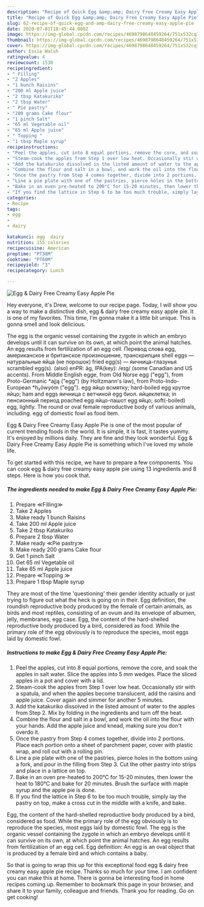 ```yaml
---
description: "Recipe of Quick Egg &amp;amp; Dairy Free Creamy Easy Apple Pie"
title: "Recipe of Quick Egg &amp;amp; Dairy Free Creamy Easy Apple Pie"
slug: 62-recipe-of-quick-egg-and-amp-dairy-free-creamy-easy-apple-pie
date: 2020-07-01T18:45:44.008Z
image: https://img-global.cpcdn.com/recipes/4698798648459264/751x532cq70/egg-dairy-free-creamy-easy-apple-pie-recipe-main-photo.jpg
thumbnail: https://img-global.cpcdn.com/recipes/4698798648459264/751x532cq70/egg-dairy-free-creamy-easy-apple-pie-recipe-main-photo.jpg
cover: https://img-global.cpcdn.com/recipes/4698798648459264/751x532cq70/egg-dairy-free-creamy-easy-apple-pie-recipe-main-photo.jpg
author: Essie Walsh
ratingvalue: 4
reviewcount: 1530
recipeingredient:
- " Filling"
- "2 Apples"
- "1 bunch Raisins"
- "200 ml Apple juice"
- "2 tbsp Katakuriko"
- "2 tbsp Water"
- " Pie pastry"
- "200 grams Cake flour"
- "1 pinch Salt"
- "65 ml Vegetable oil"
- "65 ml Apple juice"
- " Topping "
- "1 tbsp Maple syrup"
recipeinstructions:
- "Peel the apples, cut into 8 equal portions, remove the core, and soak the apples in salt water. Slice the apples into 5 mm wedges. Place the sliced apples in a pot and cover with a lid."
- "Steam-cook the apples from Step 1 over low heat. Occasionally stir with a spatula, and when the apples become translucent, add the raisins and apple juice. Cover again and simmer for another 5 minutes."
- "Add the katakuriko dissolved in the listed amount of water to the apples from Step 2. Mix by folding in the ingredients and turn off the heat."
- "Combine the flour and salt in a bowl, and work the oil into the flour with your hands. Add the apple juice and knead, making sure you don&#39;t overdo it."
- "Once the pastry from Step 4 comes together, divide into 2 portions. Place each portion onto a sheet of parchment paper, cover with plastic wrap, and roll out with a rolling pin."
- "Line a pie plate with one of the pastries, pierce holes in the bottom using a fork, and pour in the filling from Step 3. Cut the other pastry into strips and place in a lattice on top."
- "Bake in an oven pre-heated to 200°C for 15-20 minutes, then lower the heat to 180°C and bake for 20 minutes. Brush the surface with maple syrup and the apple pie is done."
- "If you find the lattice in Step 6 to be too much trouble, simply lay the pastry on top, make a cross cut in the middle with a knife, and bake."
categories:
- Recipe
tags:
- egg
- 
- dairy

katakunci: egg  dairy 
nutrition: 155 calories
recipecuisine: American
preptime: "PT38M"
cooktime: "PT60M"
recipeyield: "3"
recipecategory: Lunch

---
```



![Egg &amp; Dairy Free Creamy Easy Apple Pie](https://img-global.cpcdn.com/recipes/4698798648459264/751x532cq70/egg-dairy-free-creamy-easy-apple-pie-recipe-main-photo.jpg)

Hey everyone, it's Drew, welcome to our recipe page. Today, I will show you a way to make a distinctive dish, egg &amp; dairy free creamy easy apple pie. It is one of my favorites. This time, I'm gonna make it a little bit unique. This is gonna smell and look delicious.

The egg is the organic vessel containing the zygote in which an embryo develops until it can survive on its own, at which point the animal hatches. An egg results from fertilization of an egg cell. Перевод слова egg, американское и британское произношение, транскрипция shell eggs — натуральные яйца (не порошок) fried egg(s) — яичница-глазунья scrambled egg(s). (also) enPR: āg, IPA(key): /eɪɡ/ (some Canadian and US accents). From Middle English egge, from Old Norse egg (&#34;egg&#34;), from Proto-Germanic *ajją (&#34;egg&#34;) (by Holtzmann&#39;s law), from Proto-Indo-European *h₂ōwyóm (&#34;egg&#34;). egg яйцо всмятку; hard-boiled egg крутое яйцо; ham and eggs яичница с ветчиной egg биол. яйцеклетка; in пенсионный период poached egg яйцо-пашот egg яйцо; soft(-boiled) egg, lightly. The round or oval female reproductive body of various animals, including. egg of domestic fowl as food item.

Egg &amp; Dairy Free Creamy Easy Apple Pie is one of the most popular of current trending foods in the world. It is simple, it is fast, it tastes yummy. It's enjoyed by millions daily. They are fine and they look wonderful. Egg &amp; Dairy Free Creamy Easy Apple Pie is something which I've loved my whole life.


To get started with this recipe, we have to prepare a few components. You can cook egg &amp; dairy free creamy easy apple pie using 13 ingredients and 8 steps. Here is how you cook that.

<!--inarticleads1-->

##### The ingredients needed to make Egg &amp; Dairy Free Creamy Easy Apple Pie:

1. Prepare  ≪Filling≫
1. Take 2 Apples
1. Make ready 1 bunch Raisins
1. Take 200 ml Apple juice
1. Take 2 tbsp Katakuriko
1. Prepare 2 tbsp Water
1. Make ready  ≪Pie pastry≫
1. Make ready 200 grams Cake flour
1. Get 1 pinch Salt
1. Get 65 ml Vegetable oil
1. Take 65 ml Apple juice
1. Prepare  ≪Topping ≫
1. Prepare 1 tbsp Maple syrup


They are most of the time &#39;questioning&#39; their gender identity actually or just trying to figure out what the heck is going on in their. Egg definition, the roundish reproductive body produced by the female of certain animals, as birds and most reptiles, consisting of an ovum and its envelope of albumen, jelly, membranes, egg case. Egg, the content of the hard-shelled reproductive body produced by a bird, considered as food. While the primary role of the egg obviously is to reproduce the species, most eggs laid by domestic fowl. 

<!--inarticleads2-->

##### Instructions to make Egg &amp; Dairy Free Creamy Easy Apple Pie:

1. Peel the apples, cut into 8 equal portions, remove the core, and soak the apples in salt water. Slice the apples into 5 mm wedges. Place the sliced apples in a pot and cover with a lid.
1. Steam-cook the apples from Step 1 over low heat. Occasionally stir with a spatula, and when the apples become translucent, add the raisins and apple juice. Cover again and simmer for another 5 minutes.
1. Add the katakuriko dissolved in the listed amount of water to the apples from Step 2. Mix by folding in the ingredients and turn off the heat.
1. Combine the flour and salt in a bowl, and work the oil into the flour with your hands. Add the apple juice and knead, making sure you don&#39;t overdo it.
1. Once the pastry from Step 4 comes together, divide into 2 portions. Place each portion onto a sheet of parchment paper, cover with plastic wrap, and roll out with a rolling pin.
1. Line a pie plate with one of the pastries, pierce holes in the bottom using a fork, and pour in the filling from Step 3. Cut the other pastry into strips and place in a lattice on top.
1. Bake in an oven pre-heated to 200°C for 15-20 minutes, then lower the heat to 180°C and bake for 20 minutes. Brush the surface with maple syrup and the apple pie is done.
1. If you find the lattice in Step 6 to be too much trouble, simply lay the pastry on top, make a cross cut in the middle with a knife, and bake.


Egg, the content of the hard-shelled reproductive body produced by a bird, considered as food. While the primary role of the egg obviously is to reproduce the species, most eggs laid by domestic fowl. The egg is the organic vessel containing the zygote in which an embryo develops until it can survive on its own, at which point the animal hatches. An egg results from fertilization of an egg cell. Egg definition: An egg is an oval object that is produced by a female bird and which contains a baby. 

So that is going to wrap this up for this exceptional food egg &amp; dairy free creamy easy apple pie recipe. Thanks so much for your time. I am confident you can make this at home. There is gonna be interesting food in home recipes coming up. Remember to bookmark this page in your browser, and share it to your family, colleague and friends. Thank you for reading. Go on get cooking!
